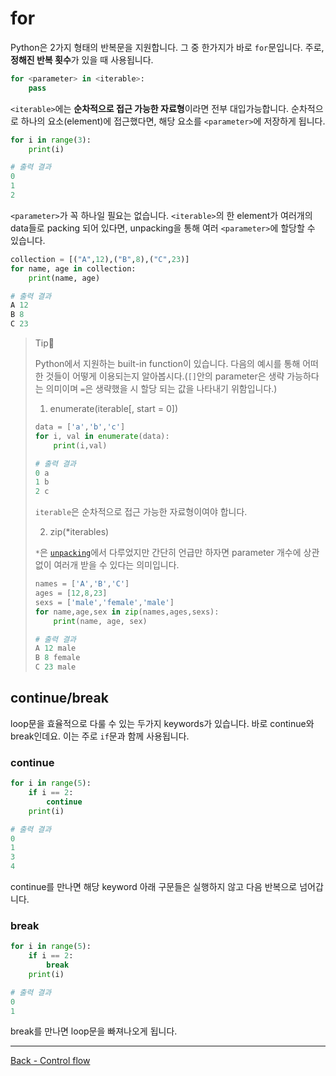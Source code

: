 # for

Python은 2가지 형태의 반복문을 지원합니다. 그 중 한가지가 바로 `for`문입니다. 주로, **정해진 반복 횟수**가 있을 때 사용됩니다.

```python
for <parameter> in <iterable>:
    pass
```

`<iterable>`에는 **순차적으로 접근 가능한 자료형**이라면 전부 대입가능합니다. 순차적으로 하나의 요소(element)에 접근했다면, 해당 요소를 `<parameter>`에 저장하게 됩니다. 

```python
for i in range(3):
    print(i)
```

```python
# 출력 결과
0
1
2
```

`<parameter>`가 꼭 하나일 필요는 없습니다. `<iterable>`의 한 element가 여러개의 data들로 packing 되어 있다면, unpacking을 통해 여러 `<parameter>`에 할당할 수 있습니다.

```python
collection = [("A",12),("B",8),("C",23)]
for name, age in collection:
    print(name, age)
```

```python
# 출력 결과
A 12
B 8
C 23
```

> Tip👀
>
> Python에서 지원하는 built-in function이 있습니다. 다음의 예시를 통해 어떠한 것들이 어떻게 이용되는지 알아봅시다.(`[]`안의 parameter은 생략 가능하다는 의미이며 `=`은 생략했을 시 할당 되는 값을 나타내기 위함입니다.)
>
> 1. enumerate(iterable[, start = 0])
>
> ```python
> data = ['a','b','c']
> for i, val in enumerate(data):
>     print(i,val)
> ```
>
> ```python
> # 출력 결과
> 0 a
> 1 b
> 2 c
> ```
>
> `iterable`은 순차적으로 접근 가능한 자료형이여야 합니다. 
>
> 2. zip(*iterables)
>
> `*`은 [`unpacking`](./Tuples.md#unpacking)에서 다루었지만 간단히 언급만 하자면 parameter 개수에 상관없이 여러개 받을 수 있다는 의미입니다.
>
> ```python
> names = ['A','B','C']
> ages = [12,8,23]
> sexs = ['male','female','male']
> for name,age,sex in zip(names,ages,sexs):
>     print(name, age, sex)
> ```
>
> ```python
> # 출력 결과
> A 12 male
> B 8 female
> C 23 male
> ```

## continue/break 

loop문을 효율적으로 다룰 수 있는 두가지 keywords가 있습니다. 바로 continue와 break인데요. 이는 주로 `if`문과 함께 사용됩니다.

### continue

```python
for i in range(5):
    if i == 2:
        continue
    print(i)
```

```python
# 출력 결과
0
1
3
4
```

continue를 만나면 해당 keyword 아래 구문들은 실행하지 않고 다음 반복으로 넘어갑니다.

### break

```python
for i in range(5):
    if i == 2:
        break
    print(i)
```

```python
# 출력 결과
0
1
```

break를 만나면 loop문을 빠져나오게 됩니다. 

---

[Back - Control flow](./Control-flow.md)